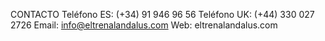 CONTACTO
Teléfono ES: (+34) 91 946 96 56
Teléfono UK: (+44) 330 027 2726
Email: info@eltrenalandalus.com
Web: eltrenalandalus.com

